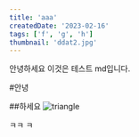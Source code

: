 ```yaml
---
title: 'aaa'
createdDate: '2023-02-16'
tags: ['f', 'g', 'h']
thumbnail: 'ddat2.jpg'
---
```


안녕하세요
이것은 테스트 md입니다.

#안녕

##하세요
![triangle](/assets/cardTmp.jpg)

ㅋㅋ
ㅋ
